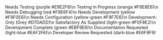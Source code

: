 Needs Testing (purple #E9E2F8)\n
Testing in Progress (orange #F9E8E6)\n
Needs Debugging (red #F9E6F4)\n
Needs Development (yellow #F9F0E6)\n
Needs Configuration (yellow-green #F9F7E6)\n
Development-Only (Grey #D7DADD)\n
Satisfactory As Supplied (light-green #F0F8E2)\n
Development Complete (green #EBF9E6)\n
Documentation Requested (light-blue #EAF2FA)\n
Developer Review Requested (dark-blue #E6F9F9)
